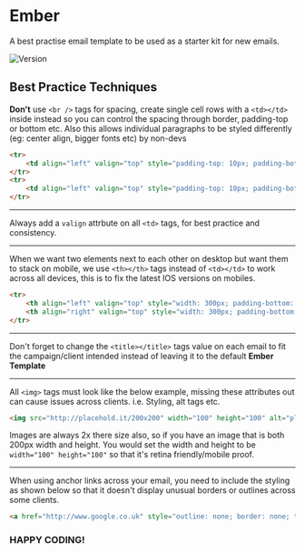 # Ember
A best practise email template to be used as a starter kit for new emails.

![Version](https://img.shields.io/badge/Version-2.0.0-brightgreen.svg)

## Best Practice Techniques
**Don't** use `<br />` tags for spacing, create single cell rows with a `<td></td>` inside instead so you can control the spacing through border, padding-top or bottom etc. Also this allows individual paragraphs to be styled differently (eg: center align, bigger fonts etc) by non-devs

```html
<tr>
	<td align="left" valign="top" style="padding-top: 10px; padding-bottom: 10px;">Example Text 1</td>
</tr>
<tr>
	<td align="left" valign="top" style="padding-top: 10px; padding-bottom: 10px;">Example Text 2</td>
</tr>
```
---

Always add a `valign` attrbute on all `<td>` tags, for best practice and consistency.

---

When we want two elements next to each other on desktop but want them to stack on mobile, we use `<th></th>` tags instead of `<td></td>` to work across all devices, this is to fix the latest IOS versions on mobiles.

```html
<tr>
	<th align="left" valign="top" style="width: 300px; padding-bottom: 10px; padding-top: 10px; vertical-align: top; font-weight: normal;" class="fullWidth align-center"></th>
	<th align="right" valign="top" style="width: 300px; padding-bottom: 10px; padding-top: 10px; vertical-align: top; font-weight: normal;" class="fullWidth align-center"></th>
</tr>
```

---

Don't forget to change the `<title></title>` tags value on each email to fit the campaign/client intended instead of leaving it to the default **Ember Template**

---

All `<img>` tags must look like the below example, missing these attributes out can cause issues across clients. i.e. Styling, alt tags etc.

```html
<img src="http://placehold.it/200x200" width="100" height="100" alt="placeholder" style="border: none; outline: none;" />
```

Images are always 2x there size also, so if you have an image that is both 200px width and height. You would set the width and height to be `width="100" height="100"` so that it's retina friendly/mobile proof.

---

When using anchor links across your email, you need to include the styling as shown below so that it doesn't display unusual borders or outlines across some clients.

```html
<a href="http://www.google.co.uk" style="outline: none; border: none; text-decoration: none; color: #000000;" target="_blank">Google</a>
```

### HAPPY CODING!

